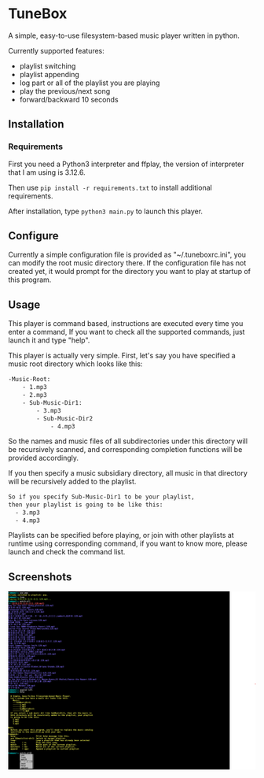 # TuneBox
A simple, easy-to-use filesystem-based music player written in python.

Currently supported features:
- playlist switching
- playlist appending
- log part or all of the playlist you are playing
- play the previous/next song
- forward/backward 10 seconds

## Installation
### Requirements
First you need a Python3 interpreter and ffplay, the version of interpreter that I am using is 3.12.6.

Then use `pip install -r requirements.txt` to install additional requirements.

After installation, type `python3 main.py` to launch this player.

## Configure
Currently a simple configuration file is provided as "~/.tuneboxrc.ini", you can modify the root music directory there. If the configuration file has not created yet,
it would prompt for the directory you want to play at startup of this program.

## Usage
This player is command based, instructions are executed every time you enter a command, If you want to check all the supported commands, just launch it and type "help".

This player is actually very simple. First, let's say you have specified a music root directory which looks like this:
```
-Music-Root:
    - 1.mp3
    - 2.mp3
    - Sub-Music-Dir1:
        - 3.mp3
        - Sub-Music-Dir2
            - 4.mp3
```
So the names and music files of all subdirectories under this directory will be recursively scanned, and corresponding completion functions will be provided accordingly.

If you then specify a music subsidiary directory, all music in that directory will be recursively added to the playlist.
```
So if you specify Sub-Music-Dir1 to be your playlist,
then your playlist is going to be like this:
  - 3.mp3
  - 4.mp3
```
Playlists can be specified before playing, or join with other playlists at runtime using corresponding command, if you want to know more, please launch and check the command list.

## Screenshots
![image](assest/screenshot.png)
